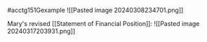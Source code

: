 
#acctg151Gexample
![[Pasted image 20240308234701.png]]

Mary's revised [[Statement of Financial Position]]:
![[Pasted image 20240317203931.png]]